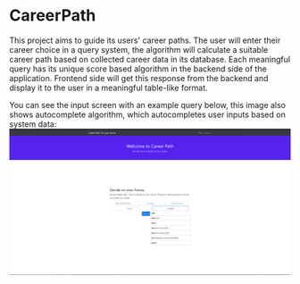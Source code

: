 # CareerPath
This project aims to guide its users' career paths. The user will enter their career choice in a query system, the algorithm will calculate a suitable career path based
on collected career data in its database. Each meaningful query has its unique score based algorithm in the backend side of the application. Frontend side will get this
response from the backend and display it to the user in a meaningful table-like format.

You can see the input screen with an example query below, this image also shows autocomplete algorithm, which autocompletes user inputs based on system data:
![Image of Input Screen](https://raw.githubusercontent.com/RzeroCode/CareerPath/main/images/input_screen.png)

